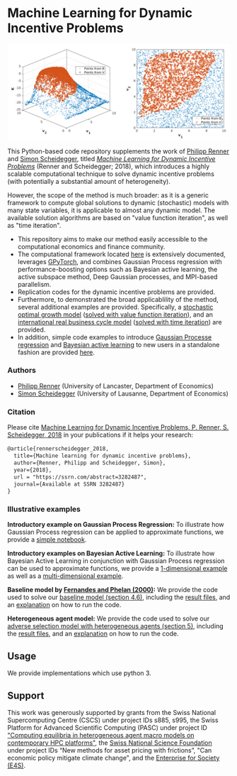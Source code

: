 # Machine Learning for Dynamic Incentive Problems

<p align="center">
<img src="screens/feas-set.png" width="600px"/>
</p>

This Python-based code repository supplements the work of [Philipp Renner](https://www.lancaster.ac.uk/lums/people/philipp-renner) and [Simon Scheidegger](https://sites.google.com/site/simonscheidegger), titled _[Machine Learning for Dynamic Incentive Problems](#citation)_ (Renner and Scheidegger; 2018), which introduces a highly scalable computational technique to solve dynamic incentive problems (with potentially a substantial amount of heterogeneity).

However, the scope of the method is much broader: as it is a generic framework to compute global solutions to dynamic (stochastic) models with many state variables, it is applicable to almost any dynamic model. The available solution algorithms are based on "value function iteration", as well as "time iteration".


* This repository aims to make our method easily accessible to the computational economics and finance community. 
* The computational framework located [here](dptorch) is extensively documented, leverages [GPyTorch](https://docs.gpytorch.ai/en/v1.5.1/index.html), and combines Gaussian Process regression with performance-boosting options such as Bayesian active learning, the active subspace method, Deep Gaussian processes, and MPI-based parallelism.
* Replication codes for the dynamic incentive problems are provided.
* Furthermore, to demonstrated the broad applicablility of the method, several additional examples are provided. Specifically, a [stochastic optimal growth model](https://www.sciencedirect.com/science/article/pii/S1877750318306161?via%3Dihub) ([solved with value function iteration](dptorch/StochasticOptimalGrowthModel)), and an [international real business cycle model](https://onlinelibrary.wiley.com/doi/abs/10.3982/ECTA12216) ([solved with time iteration](dptorch/IRBC)) are provided.
* In addition, simple code examples to introduce [Gaussian Processe regression](analytical_examples/Gaussian_process_regression_in_1d.ipynb) and [Bayesian active learning](analytical_examples/BAL_with_GPs.ipynb) to new users in a standalone fashion are provided [here](analytical_examples).


### Authors
* [Philipp Renner](https://www.lancaster.ac.uk/lums/people/philipp-renner) (University of Lancaster, Department of Economics)
* [Simon Scheidegger](https://sites.google.com/site/simonscheidegger) (University of Lausanne, Department of Economics)

### Citation

Please cite [Machine Learning for Dynamic Incentive Problems, P. Renner, S. Scheidegger, 2018](https://papers.ssrn.com/sol3/papers.cfm?abstract_id=3282487)
in your publications if it helps your research:

```
@article{rennerscheidegger_2018,
  title={Machine learning for dynamic incentive problems},
  author={Renner, Philipp and Scheidegger, Simon},
  year={2018},
  url = "https://ssrn.com/abstract=3282487",
  journal={Available at SSRN 3282487}
}
```

### Illustrative examples

**Introductory example on Gaussian Process Regression:** To illustrate how Gaussian Process regression can be applied to approximate functions, we provide a [simple
notebook](analytical_examples/Gaussian_process_regression_in_1d.ipynb).

**Introductory examples on Bayesian Active Learning:** To illustrate how Bayesian Active Learning in conjunction with Gaussian Process regression can be used to approximate functions, we provide a [1-dimensional example](analytical_examples/BAL_with_GPs.ipynb) as well as a [multi-dimensional example](analytical_examples/MultiDimBAL.ipynb).

**Baseline model by [Fernandes and Phelan
(2000)](https://www.sciencedirect.com/science/article/abs/pii/S0022053199926194):** We provide the code used to solve our [baseline model (section 4.6)](dptorch/AS_golosov_para), including the [result files](dptorch/results_paper/baseline), and an [explanation](dptorch/AS_golosov_para/README.md) on how to run the code.

**Heterogeneous agent model:** We provide the code used to solve our [adverse selection model with heterogeneous agents (section 5)](dptorch/AS_het_agent), including the [result files](dptorch/results_paper/het_agent), and an [explanation](dptorch/AS_het_agent/README.md) on how to run the code.


## Usage
We provide implementations which use python 3.


## Support

This work was generously supported by grants from the Swiss National Supercomputing Centre (CSCS) under project IDs s885, s995, the Swiss Platform for Advanced Scientific Computing (PASC) under project ID ["Computing equilibria in heterogeneous agent macro models on contemporary HPC platforms"](https://www.pasc-ch.org/projects/2017-2020/call-for-pasc-hpc-software-development-project-proposals), the [Swiss National Science Foundation](https://www.snf.ch) under project IDs “New methods for asset pricing with frictions”, "Can economic policy mitigate climate change", and the [Enterprise for Society (E4S)](https://e4s.center).
